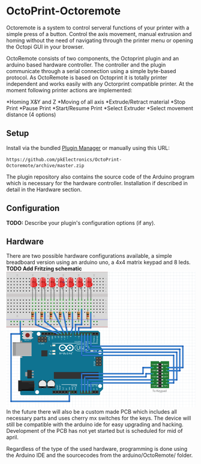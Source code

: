 # OctoPrint-Octoremote

Octoremote is a system to control serveral functions of your printer with a simple press of a button. Control the axis movement, manual extrusion and homing without the need of navigating through the printer menu or opening the Octopi GUI in your browser. 

OctoRemote consists of two components, the Octoprint plugin and an arduino based hardware controller. The controller and the plugin communicate through a serial connection using a simple byte-based protocol. As OctoRemote is based on Octoprint it is totally printer independent and works easily with any Octorprint compatible printer. At the moment following printer actions are implemented:

*Homing X&Y and Z
*Moving of all axis
*Extrude/Retract material
*Stop Print
*Pause Print
*Start/Resume Print
*Select Extruder
*Select movement distance (4 options)

## Setup

Install via the bundled [Plugin Manager](https://github.com/foosel/OctoPrint/wiki/Plugin:-Plugin-Manager)
or manually using this URL:

    https://github.com/pkElectronics/OctoPrint-Octoremote/archive/master.zip

The plugin repository also contains the source code of the Arduino program which is necessary for the hardware controller. Installation if described in detail in the Hardware section.

## Configuration

**TODO:** Describe your plugin's configuration options (if any).

## Hardware

There are two possible hardware configurations available, a simple breadboard version using an arduino uno, a 4x4 matrix keypad and 8 leds. 
**TODO Add Fritzing schematic**
![Alt text](/doku/Fritzing.PNG)
In the future there will also be a custom made PCB which includes all necessary parts and uses cherry mx switches for the keys. The device will still be compatible with the arduino ide for easy upgrading and hacking. Development of the PCB has not yet started but is scheduled for mid of april.

Regardless of the type of the used hardware, programming is done using the Arduino IDE and the sourcecodes from the arduino/OctoRemote/ folder.
